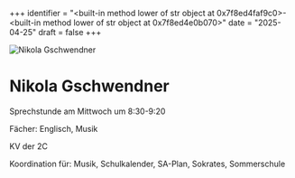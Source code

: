 
+++
identifier = "<built-in method lower of str object at 0x7f8ed4faf9c0>-<built-in method lower of str object at 0x7f8ed4e0b070>"
date = "2025-04-25"
draft = false
+++

<div class="row">
<div class="column">
<img src="/images/personal/Gschwendner.jpg" alt="Nikola Gschwendner"> 
</div>
<div class="column">

# Nikola Gschwendner

Sprechstunde am Mittwoch um 8:30-9:20

Fächer: Englisch,  Musik

KV der 2C









Koordination für: Musik, Schulkalender, SA-Plan, Sokrates, Sommerschule

</div>
</div> 

